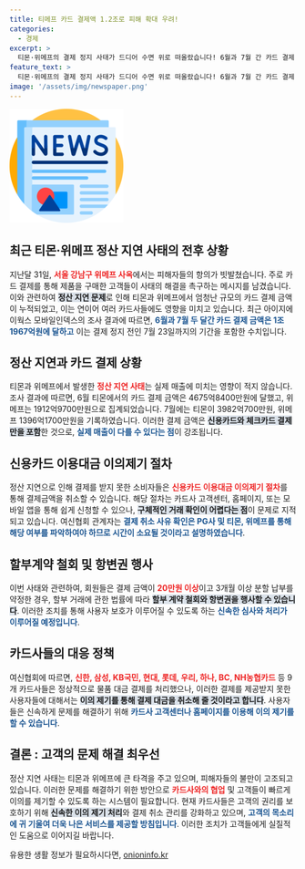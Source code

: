 ```yaml
---
title: 티메프 카드 결제액 1.2조로 피해 확대 우려!
categories:
  - 경제
excerpt: >
  티몬·위메프의 결제 정지 사태가 드디어 수면 위로 떠올랐습니다! 6월과 7월 간 카드 결제 규모가 1조2000억 원에 달하는 가운데, 피해자들의 강력한 응징이 시작됩니다. 지금 이 기사에서 그 배경과 해결 방안을 확인해보세요!
feature_text: >
  티몬·위메프의 결제 정지 사태가 드디어 수면 위로 떠올랐습니다! 6월과 7월 간 카드 결제 규모가 1조2000억 원에 달하는 가운데, 피해자들의 강력한 응징이 시작됩니다. 지금 이 기사에서 그 배경과 해결 방안을 확인해보세요!
image: '/assets/img/newspaper.png'
---
```


<p><img src="/assets/img/newspaper.png" alt="kimp 속보" /></p>

<h2 data-ke-size="size26">최근 티몬·위메프 정산 지연 사태의 전후 상황</h2>

<p data-ke-size="size16"></p>

<p>지난달 31일, <b><span style="color: #ee2323;">서울 강남구 위메프 사옥</span></b>에서는 피해자들의 항의가 빗발쳤습니다. 주로 카드 결제를 통해 제품을 구매한 고객들이 사태의 해결을 촉구하는 메시지를 남겼습니다. 이와 관련하여 <b><span style="background-color: #21538527;">정산 지연 문제</span></b>로 인해 티몬과 위메프에서 엄청난 규모의 카드 결제 금액이 누적되었고, 이는 연이어 여러 카드사들에도 영향을 미치고 있습니다. 최근 아이지에이웍스 모바일인덱스의 조사 결과에 따르면, <b><span style="color: #1a5490;">6월과 7월 두 달간 카드 결제 금액은 1조1967억원에 달하고</span></b> 이는 결제 정지 전인 7월 23일까지의 기간을 포함한 수치입니다.</p>

<p data-ke-size="size16"></p>

<h2 data-ke-size="size26">정산 지연과 카드 결제 상황</h2>

<p data-ke-size="size16"></p>

<p>티몬과 위메프에서 발생한 <b><span style="color: #ee2323;">정산 지연 사태</span></b>는 실제 매출에 미치는 영향이 적지 않습니다. 조사 결과에 따르면, 6월 티몬에서의 카드 결제 금액은 4675억8400만원에 달했고, 위메프는 1912억9700만원으로 집계되었습니다. 7월에는 티몬이 3982억700만원, 위메프 1396억1700만원을 기록하였습니다. 이러한 결제 금액은 <b><span style="background-color: #21538527;">신용카드와 체크카드 결제만을 포함</span></b>한 것으로, <b><span style="color: #1a5490;">실제 매출이 다를 수 있다는 점</span></b>이 강조됩니다.</p>

<p data-ke-size="size16"></p>

<h2 data-ke-size="size26">신용카드 이용대금 이의제기 절차</h2>

<p data-ke-size="size16"></p>

<p>정산 지연으로 인해 결제를 받지 못한 소비자들은 <b><span style="color: #ee2323;">신용카드 이용대금 이의제기 절차</span></b>를 통해 결제금액을 취소할 수 있습니다. 해당 절차는 카드사 고객센터, 홈페이지, 또는 모바일 앱을 통해 쉽게 신청할 수 있으나, <b><span style="background-color: #21538527;">구체적인 거래 확인이 어렵다는 점</span></b>이 문제로 지적되고 있습니다. 여신협회 관계자는 <b><span style="color: #1a5490;">결제 취소 사유 확인은 PG사 및 티몬, 위메프를 통해 해당 여부를 파악하여야 하므로 시간이 소요될 것이라고 설명하였습니다</span></b>.</p>

<p data-ke-size="size16"></p>

<h2 data-ke-size="size26">할부계약 철회 및 항변권 행사</h2>

<p data-ke-size="size16"></p>

<p>이번 사태와 관련하여, 회원들은 결제 금액이 <b><span style="color: #ee2323;">20만원 이상</span></b>이고 3개월 이상 분할 납부를 약정한 경우, 할부 거래에 관한 법률에 따라 <b><span style="background-color: #21538527;">할부 계약 철회와 항변권을 행사할 수 있습니다</span></b>. 이러한 조치를 통해 사용자 보호가 이루어질 수 있도록 하는 <b><span style="color: #1a5490;">신속한 심사와 처리가 이루어질 예정입니다</span></b>.</p>

<p data-ke-size="size16"></p>

<h2 data-ke-size="size26">카드사들의 대응 정책</h2>

<p data-ke-size="size16"></p>

<p>여신협회에 따르면, <b><span style="color: #ee2323;">신한, 삼성, KB국민, 현대, 롯데, 우리, 하나, BC, NH농협카드</span></b> 등 9개 카드사들은 정상적으로 물품 대금 결제를 처리했으나, 이러한 결제를 제공받지 못한 사용자들에 대해서는 <b><span style="background-color: #21538527;">이의 제기를 통해 결제 대금을 취소해 줄 것이라고 합니다</span></b>. 사용자들은 신속하게 문제를 해결하기 위해 <b><span style="color: #1a5490;">카드사 고객센터나 홈페이지를 이용해 이의 제기를 할 수 있습니다</span></b>.</p>

<p data-ke-size="size16"></p>

<h2 data-ke-size="size26">결론 : 고객의 문제 해결 최우선</h2>

<p data-ke-size="size16"></p>

<p>정산 지연 사태는 티몬과 위메프에 큰 타격을 주고 있으며, 피해자들의 불만이 고조되고 있습니다. 이러한 문제를 해결하기 위한 방안으로 <b><span style="color: #ee2323;">카드사와의 협업</span></b> 및 고객들이 빠르게 이의를 제기할 수 있도록 하는 시스템이 필요합니다. 현재 카드사들은 고객의 권리를 보호하기 위해 <b><span style="background-color: #21538527;">신속한 이의 제기 처리</span></b>와 결제 취소 관리를 강화하고 있으며, <b><span style="color: #1a5490;">고객의 목소리에 귀 기울여 더욱 나은 서비스를 제공할 방침입니다</span></b>. 이러한 조치가 고객들에게 실질적인 도움으로 이어지길 바랍니다.</p>

<p data-ke-size="size16"></p>
유용한 생활 정보가 필요하시다면, <a href="https://onioninfo.kr" rel="dofollow">onioninfo.kr</a>



